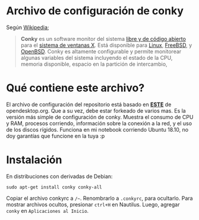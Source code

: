# Archivo de configuración de conky
Según [Wikipedia](https://es.wikipedia.org/wiki/Conky_%28software%29);

> **Conky** es un software monitor del sistema [libre y de código abierto](https://es.wikipedia.org/wiki/Software_libre "Software libre") para el [sistema de ventanas X](https://es.wikipedia.org/wiki/Sistema_de_ventanas_X "Sistema de ventanas X"). Está disponible para [Linux](https://es.wikipedia.org/wiki/Linux "Linux"), [FreeBSD](https://es.wikipedia.org/wiki/FreeBSD "FreeBSD"), y [OpenBSD](https://es.wikipedia.org/wiki/OpenBSD "OpenBSD"). Conky es altamente configurable y permite monitorear algunas variables del sistema incluyendo el estado de la CPU, memoria disponible, espacio en la partición de intercambio,


# Qué contiene este archivo?

El archivo de configuración del repositorio está basado en **[ESTE](https://www.opendesktop.org/p/1282146/)** de opendesktop.org. Que a su vez, debe estar forkeado de varios mas. Es la versión más simple de configuración de conky. 
Muestra el consumo de CPU y RAM, procesos corriendo, información sobre la conexión a la red, y el uso de los discos rígidos.
Funciona en mi notebook corriendo Ubuntu 18.10, no doy garantías que funcione en la tuya :p

# Instalación
En distribuciones con derivadas de Debian:

```sudo apt-get install conky conky-all```

Copiar el archivo conkyrc a ```/~```.
Renombrarlo a ```.conkyrc```, para ocultarlo. Para mostrar archivos ocultos, presionar ```ctrl+H``` en Nautilus.
Luego, agregar ```conky``` en ```Aplicaciones al Inicio```.

